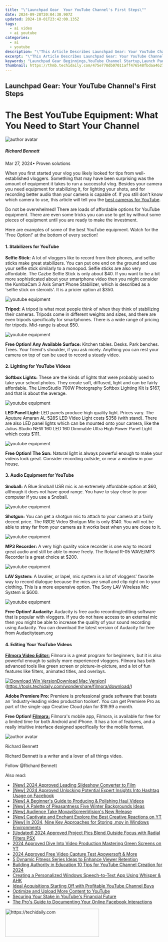 ```yaml
---
title: "\"Launchpad Gear  Your YouTube Channel's First Steps\""
date: 2024-09-28T20:04:30.907Z
updated: 2024-10-01T23:42:00.135Z
tags:
  - ai video
  - ai youtube
categories:
  - ai
  - youtube
description: "\"This Article Describes Launchpad Gear: Your YouTube Channel's First Steps\""
excerpt: "\"This Article Describes Launchpad Gear: Your YouTube Channel's First Steps\""
keywords: "Launchpad Gear Beginnings,YouTube Channel Startup,Launch Pad Tips,Gear for YouTubers,First YT Steps Guide,Launchpad YouTube Aid,Initial Channels Boost"
thumbnail: https://thmb.techidaily.com/475e778db07011aff476548fbdaa46272592bc242d2a4144096bc7b432d20837.jpg
---
```


## Launchpad Gear: Your YouTube Channel's First Steps

# The Best YouTube Equipment: What You Need to Start Your Channel

![author avatar](https://images.wondershare.com/filmora/article-images/richard-bennett.jpg)

##### Richard Bennett

 Mar 27, 2024• Proven solutions

When you first started your vlog you likely looked for tips from well-established vloggers. Something that may have been surprising was the amount of equipment it takes to run a successful vlog. Besides your camera you need equipment for stabilizing it, for lighting your shots, and for recording better audio than your camera is capable of. If you still don't know which camera to use, this article will tell you the [best cameras for YouTube](https://tools.techidaily.com/wondershare/filmora/download/).

Do not be overwhelmed! There are loads of affordable options for YouTube equipment. There are even some tricks you can use to get by without some pieces of equipment until you are ready to make the investment.

Here are examples of some of the best YouTube equipment. Watch for the 'Free Option!' at the bottom of every section!

#### 1\. Stabilizers for YouTube

**Selfie Stick:** A lot of vloggers like to record from their phones, and selfie sticks make great stabilizers. You can put one end on the ground and use your selfie stick similarly to a monopod. Selfie sticks are also very affordable. The Cazbe Selfie Stick is only about $40\. If you want to be a bit more sophisticated about your smartphone video then you might consider the KumbaCam 3 Axis Smart Phone Stabilizer, which is described as a 'selfie stick on steroids'. It is a pricier option at $350.

![youtube equipment](https://images.wondershare.com/filmora/article-images/youtube-equipment01.jpg)

**Tripod:** A tripod is what most people think of when they think of stabilizing their cameras. Tripods come in different weights and sizes, and there are even tripods specifically for smartphones. There is a wide range of pricing for tripods. Mid-range is about $50.

![youtube equipment](https://images.wondershare.com/filmora/article-images/youtube-equipment02.JPG)

**Free Option! Any Available Surface:** Kitchen tables. Desks. Park benches. Trees. Your friend's shoulder, if you ask nicely. Anything you can rest your camera on top of can be used to record a steady video.

#### 2\. Lighting for YouTube Videos

**Softbox Lights:** These are the kinds of lights that were probably used to take your school photos. They create soft, diffused, light and can be fairly affordable. The LimoStudio 700W Photography Softbox Lighting Kit is $167, and that is about the average.

![youtube equipment](https://images.wondershare.com/filmora/article-images/youtube-equipment03.jpg)

**LED Panel Light:** LED panels produce high quality light. Prices vary. The Aputure Amaran AL-528S LED Video Light costs $358 (with stand). There are also LED panel lights which can be mounted onto your camera, like the Julius Studio NEW 160 LED 160 Dimmable Ultra High Power Panel Light which costs $111.

![youtube equipment](https://images.wondershare.com/filmora/article-images/youtube-equipment04.jpg)

**Free Option! The Sun:** Natural light is always powerful enough to make your videos look great. Consider recording outside, or near a window in your house.

#### 3\. Audio Equipment for YouTube

**Snoball:** A Blue Snoball USB mic is an extremely affordable option at $60, although it does not have good range. You have to stay close to your computer if you use a Snoball.

![youtube equipment](https://images.wondershare.com/filmora/article-images/youtube-equipment05.JPG)

**Shotgun:** You can get a shotgun mic to attach to your camera at a fairly decent price. The RØDE Video Shotgun Mic is only $140\. You will not be able to stray far from your camera as it works best when you are close to it.

![youtube equipment](https://images.wondershare.com/filmora/article-images/youtube-equipment06.JPG)

**MP3 Recorder:** A very high quality voice recorder is one way to record great audio and still be able to move freely. The Roland R-05 WAVE/MP3 Recorder is a great choice at $200.

![youtube equipment](https://images.wondershare.com/filmora/article-images/youtube-equipment07.jpg)

 **LAV System:** A lavalier, or lapel, mic system is a lot of vloggers' favorite way to record dialogue because the mics are small and clip right on to your clothing. This is a more expensive option. The Sony LAV Wireless Mic System is $600.

![youtube equipment](https://images.wondershare.com/filmora/article-images/youtube-equipment08.JPG)

 **Free Option! Audacity:**  Audacity is free audio recording/editing software that is popular with vloggers. If you do not have access to an external mic then you might be able to increase the quality of your sound recording using Audacity. You can download the latest version of Audacity for free from Audacityteam.org

#### 4\. Editing Your YouTube Videos

**[Filmora Video Editor:](https://tools.techidaily.com/wondershare/filmora/download/)** Filmora is a great program for beginners, but it is also powerful enough to satisfy more experienced vloggers. Filmora has both advanced tools like green screen or picture-in-picture, and a lot of fun features like filters, animated titles, and overlays.

[![Download Win Version](https://images.wondershare.com/filmora/guide/download-btn-win.jpg)](https://tools.techidaily.com/wondershare/filmora/download/)[Download Mac Version](https://images.wondershare.com/filmora/guide/download-btn-mac.jpg)](https://tools.techidaily.com/wondershare/filmora/download/)

**Adobe Premiere Pro:** Premiere is professional grade software that boasts an 'industry-leading video production toolset'. You can get Premiere Pro as part of the single-app Creative Cloud plan for $19.99 a month.

**Free Option! [Filmora:](https://tools.techidaily.com/wondershare/filmora/download/)** Filmora's mobile app, Filmora, is available for free for a limited time for both Android and iPhone. It has a ton of features, and a really intuitive interface designed specifically for the mobile format.

![author avatar](https://images.wondershare.com/filmora/article-images/richard-bennett.jpg)

Richard Bennett

Richard Bennett is a writer and a lover of all things video.

Follow @Richard Bennett

<ins class="adsbygoogle"
      style="display:block"
      data-ad-client="ca-pub-7571918770474297"
      data-ad-slot="8358498916"
      data-ad-format="auto"
      data-full-width-responsive="true"></ins>

<span class="atpl-alsoreadstyle">Also read:</span>
<div><ul>
<li><a href="https://screen-recording.techidaily.com/new-2024-approved-leading-slideshow-converter-to-film/"><u>[New] 2024 Approved Leading Slideshow Converter to Film</u></a></li>
<li><a href="https://facebook-video-content.techidaily.com/new-2024-approved-unlocking-potential-expert-insights-into-hashtag-usage-on-facebook/"><u>[New] 2024 Approved Unlocking Potential Expert Insights Into Hashtag Usage on Facebook</u></a></li>
<li><a href="https://extra-tips.techidaily.com/new-a-beginners-guide-to-producing-and-polishing-haul-videos/"><u>[New] A Beginner's Guide to Producing & Polishing Haul Videos</u></a></li>
<li><a href="https://youtube-videos.techidaily.com/new-a-palette-of-pleasantness-five-winter-backgrounds-ideas/"><u>[New] A Palette of Pleasantness Five Winter Backgrounds Ideas</u></a></li>
<li><a href="https://video-capture.techidaily.com/new-audience-take-movaviscreenvisions-new-release/"><u>[New] Audience Take MovaviScreenVision's New Release</u></a></li>
<li><a href="https://youtube-videos.techidaily.com/new-captivate-and-enchant-explore-the-best-creative-reactions-on-yt/"><u>[New] Captivate and Enchant Explore the Best Creative Reactions on YT</u></a></li>
<li><a href="https://screen-recording.techidaily.com/new-in-2024-nine-key-approaches-for-storing-mov-in-windows-environments/"><u>[New] In 2024, Nine Key Approaches for Storing .mov in Windows Environments</u></a></li>
<li><a href="https://fox-links.techidaily.com/updated-2024-approved-project-pics-blend-outside-focus-with-radial-filters-psx/"><u>[Updated] 2024 Approved Project Pics Blend Outside Focus with Radial Filters PSX</u></a></li>
<li><a href="https://youtube-videos.techidaily.com/2024-approved-dive-into-video-production-mastering-green-screens-on-yt/"><u>2024 Approved Dive Into Video Production Mastering Green Screens on YT</u></a></li>
<li><a href="https://screen-video-capture.techidaily.com/2024-approved-free-video-capture-test-apowersoft-and-more/"><u>2024 Approved Free Video Capture Test Apowersoft & More</u></a></li>
<li><a href="https://youtube-videos.techidaily.com/5-dynamic-fitness-series-ideas-to-enhance-viewer-retention/"><u>5 Dynamic Fitness Series Ideas to Enhance Viewer Retention</u></a></li>
<li><a href="https://youtube-videos.techidaily.com/building-authority-in-education-10-tips-for-youtube-channel-creation-for-2024/"><u>Building Authority in Education 10 Tips for YouTube Channel Creation for 2024</u></a></li>
<li><a href="https://win11.techidaily.com/creating-a-personalized-windows-speech-to-text-app-using-whisper-and-ahk/"><u>Creating a Personalized Windows Speech-to-Text App Using Whisper & AHK</u></a></li>
<li><a href="https://youtube-videos.techidaily.com/ideal-acquisitions-starting-off-with-profitable-youtube-channel-buys/"><u>Ideal Acquisitions Starting Off with Profitable YouTube Channel Buys</u></a></li>
<li><a href="https://youtube-videos.techidaily.com/optimize-and-upload-more-content-to-youtube/"><u>Optimize and Upload More Content to YouTube</u></a></li>
<li><a href="https://youtube-videos.techidaily.com/securing-your-stake-in-youtubes-financial-future/"><u>Securing Your Stake in YouTube's Financial Future</u></a></li>
<li><a href="https://visual-screen-recording.techidaily.com/the-pros-guide-to-documenting-your-online-facebook-interactions/"><u>The Pro's Guide to Documenting Your Online Facebook Interactions</u></a></li>
</ul></div>

<!-- affiliate ads begin -->
<a href="https://aligracehair.sjv.io/c/5597632/1918679/19272" target="_top" id="1918679">
  <img src="//a.impactradius-go.com/display-ad/19272-1918679" border="0" alt="https://techidaily.com" width="300" height="90"/>
</a>
<img height="0" width="0" src="https://aligracehair.sjv.io/i/5597632/1918679/19272" style="position:absolute;visibility:hidden;" border="0" />
<!-- affiliate ads end -->


